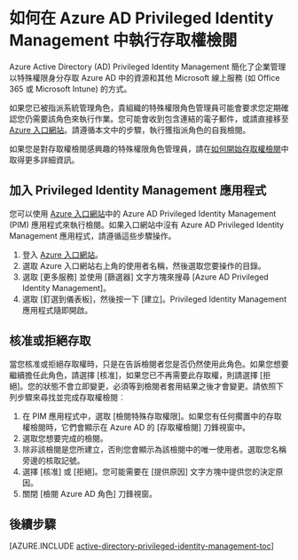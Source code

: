 <properties
   pageTitle="如何執行存取權檢閱 | Microsoft Azure"
   description="了解如何使用 Azure Privileged Identity Management 應用程式來執行檢閱。"
   services="active-directory"
   documentationCenter=""
   authors="kgremban"
   manager="femila"
   editor=""/>

<tags
   ms.service="active-directory"
   ms.devlang="na"
   ms.topic="article"
   ms.tgt_pltfrm="na"
   ms.workload="identity"
   ms.date="09/16/2016"
   ms.author="kgremban"/>

# 如何在 Azure AD Privileged Identity Management 中執行存取權檢閱

Azure Active Directory (AD) Privileged Identity Management 簡化了企業管理以特殊權限身分存取 Azure AD 中的資源和其他 Microsoft 線上服務 (如 Office 365 或 Microsoft Intune) 的方式。

如果您已被指派系統管理角色，貴組織的特殊權限角色管理員可能會要求您定期確認您仍需要該角色來執行作業。您可能會收到包含連結的電子郵件，或請直接移至 [Azure 入口網站](https://portal.azure.com)。請遵循本文中的步驟，執行獲指派角色的自我檢閱。

如果您是對存取權檢閱感興趣的特殊權限角色管理員，請在[如何開始存取權檢閱](active-directory-privileged-identity-management-how-to-start-security-review.md)中取得更多詳細資訊。

## 加入 Privileged Identity Management 應用程式

您可以使用 [Azure 入口網站](https://portal.azure.com/)中的 Azure AD Privileged Identity Management (PIM) 應用程式來執行檢閱。如果入口網站中沒有 Azure AD Privileged Identity Management 應用程式，請遵循這些步驟操作。

1. 登入 [Azure 入口網站](https://portal.azure.com/)。
2. 選取 Azure 入口網站右上角的使用者名稱，然後選取您要操作的目錄。
3. 選取 [更多服務] 並使用 [篩選器] 文字方塊來搜尋 [Azure AD Privileged Identity Management]。
4. 選取 [釘選到儀表板]，然後按一下 [建立]。Privileged Identity Management 應用程式隨即開啟。


## 核准或拒絕存取

當您核准或拒絕存取權時，只是在告訴檢閱者您是否仍然使用此角色。如果您想要繼續擔任此角色，請選擇 [核准]，如果您已不再需要此存取權，則請選擇 [拒絕]。您的狀態不會立即變更，必須等到檢閱者套用結果之後才會變更。請依照下列步驟來尋找並完成存取權檢閱︰

1. 在 PIM 應用程式中，選取 [檢閱特殊存取權限]。如果您有任何擱置中的存取權檢閱時，它們會顯示在 Azure AD 的 [存取權檢閱] 刀鋒視窗中。
2. 選取您想要完成的檢閱。
3. 除非該檢閱是您所建立，否則您會顯示為該檢閱中的唯一使用者。選取您名稱旁邊的核取記號。
4. 選擇 [核准] 或 [拒絕]。您可能需要在 [提供原因] 文字方塊中提供您的決定原因。
5. 關閉 [檢閱 Azure AD 角色] 刀鋒視窗。


<!--Every topic should have next steps and links to the next logical set of content to keep the customer engaged-->
## 後續步驟
[AZURE.INCLUDE [active-directory-privileged-identity-management-toc](../../includes/active-directory-privileged-identity-management-toc.md)]

<!--Image references-->

[1]: ./media/active-directory-privileged-identity-management-configure/PIM_EnablePim.png

<!---HONumber=AcomDC_0921_2016-->